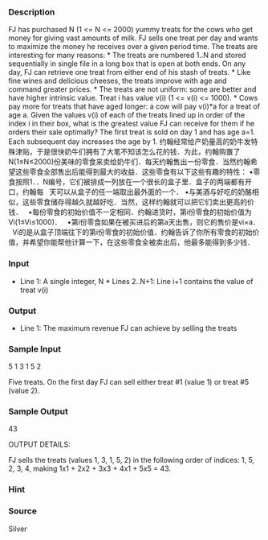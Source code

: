
### Description
FJ has purchased N (1 <= N <= 2000) yummy treats for the cows who get money for giving vast amounts of milk. FJ sells one treat per day and wants to maximize the money he receives over a given period time.  The treats are interesting for many reasons:   * The treats are numbered 1..N and stored sequentially in single     file in a long box that is open at both ends. On any day, FJ     can retrieve one treat from either end of his stash of treats.   * Like fine wines and delicious cheeses, the treats improve with     age and command greater prices.   * The treats are not uniform: some are better and have higher     intrinsic value. Treat i has value v(i) (1 <= v(i) <= 1000).   * Cows pay more for treats that have aged longer: a cow will     pay v(i)*a for a treat of age a.  Given the values v(i) of each of the treats lined up in order of the index i in their box, what is the greatest value FJ can receive for them if he orders their sale optimally?  The first treat is sold on day 1 and has age a=1. Each subsequent day increases the age by 1.
约翰经常给产奶量高的奶牛发特殊津贴，于是很快奶牛们拥有了大笔不知该怎么花的钱．为此，约翰购置了N(1≤N≤2000)份美味的零食来卖给奶牛们．每天约翰售出一份零食．当然约翰希望这些零食全部售出后能得到最大的收益．这些零食有以下这些有趣的特性：
•零食按照1．．N编号，它们被排成一列放在一个很长的盒子里．盒子的两端都有开口，约翰每
  天可以从盒子的任一端取出最外面的一个．
•与美酒与好吃的奶酪相似，这些零食储存得越久就越好吃．当然，这样约翰就可以把它们卖出更高的价钱．
  •每份零食的初始价值不一定相同．约翰进货时，第i份零食的初始价值为Vi(1≤Vi≤1000)．
  •第i份零食如果在被买进后的第a天出售，则它的售价是vi×a．
  Vi的是从盒子顶端往下的第i份零食的初始价值．约翰告诉了你所有零食的初始价值，并希望你能帮他计算一下，在这些零食全被卖出后，他最多能得到多少钱．

### Input
* Line 1: A single integer,
N  * Lines 2..N+1: Line i+1 contains the value of treat v(i)
### Output
* Line 1: The maximum revenue FJ can achieve by selling the treats
### Sample Input
5
1
3
1
5
2

Five treats. On the first day FJ can sell either treat #1 (value 1) or
treat #5 (value 2).


### Sample Output
43

OUTPUT DETAILS:

FJ sells the treats (values 1, 3, 1, 5, 2) in the following order
of indices: 1, 5, 2, 3, 4, making 1x1 + 2x2 + 3x3 + 4x1 + 5x5 = 43.

### Hint

### Source
Silver
